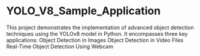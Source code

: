 # YOLO_V8_Sample_Application
This project demonstrates the implementation of advanced object detection techniques using the YOLOv8 model in Python. It encompasses three key applications:  Object Detection in Images Object Detection in Video Files Real-Time Object Detection Using Webcam
